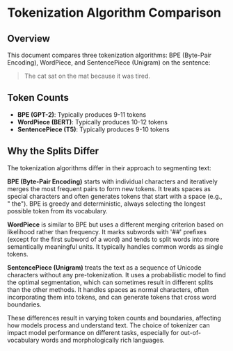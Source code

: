 # Tokenization Algorithm Comparison

## Overview
This document compares three tokenization algorithms: BPE (Byte-Pair Encoding), WordPiece, and SentencePiece (Unigram) on the sentence:

> The cat sat on the mat because it was tired.

## Token Counts
- **BPE (GPT-2)**: Typically produces 9-11 tokens
- **WordPiece (BERT)**: Typically produces 10-12 tokens
- **SentencePiece (T5)**: Typically produces 9-10 tokens

## Why the Splits Differ

The tokenization algorithms differ in their approach to segmenting text:

**BPE (Byte-Pair Encoding)** starts with individual characters and iteratively merges the most frequent pairs to form new tokens. It treats spaces as special characters and often generates tokens that start with a space (e.g., " the"). BPE is greedy and deterministic, always selecting the longest possible token from its vocabulary.

**WordPiece** is similar to BPE but uses a different merging criterion based on likelihood rather than frequency. It marks subwords with '##' prefixes (except for the first subword of a word) and tends to split words into more semantically meaningful units. It typically handles common words as single tokens.

**SentencePiece (Unigram)** treats the text as a sequence of Unicode characters without any pre-tokenization. It uses a probabilistic model to find the optimal segmentation, which can sometimes result in different splits than the other methods. It handles spaces as normal characters, often incorporating them into tokens, and can generate tokens that cross word boundaries.

These differences result in varying token counts and boundaries, affecting how models process and understand text. The choice of tokenizer can impact model performance on different tasks, especially for out-of-vocabulary words and morphologically rich languages. 